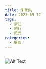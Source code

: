 ```yaml
---
title: 朱家尖
date: 2023-09-17
tags:
  - 浙江
  - 旅行
  - 风光
categories:
  - 摄影
---
```


<img src="https://blog-1321452376.cos.ap-shanghai.myqcloud.com/%E6%91%84%E5%BD%B1/%E6%9C%B1%E5%AE%B6%E5%B0%96/haou-1046955.jpg" alt="">

<!-- more -->

![Alt Text]()
